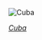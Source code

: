 
![Cuba](https://www.gstatic.com/prettyearth/assets/full/5071.jpg)

*[Cuba](https://www.google.com/maps/@22.115273,-77.802832,14z/data=!3m1!1e3)*
